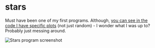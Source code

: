 # stars

Must have been one of my first programs.  Although, [you can see in the code I have specific plots](https://github.com/ca98am79/my-first-programs/blob/master/stars/STARS.PAS#L54-L65) (not just random) - I wonder what I was up to?  Probably just messing around.

![Stars program screenshot](https://raw.githubusercontent.com/ca98am79/my-first-programs/master/stars/stars.gif)

